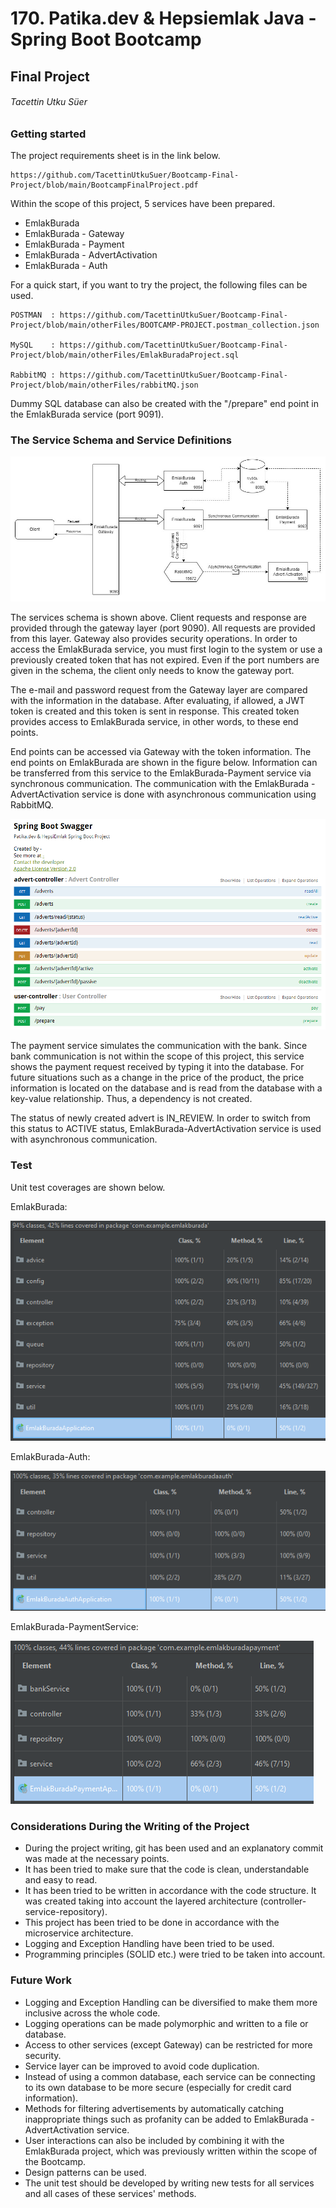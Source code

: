 #  170. Patika.dev & Hepsiemlak Java - Spring Boot Bootcamp



## Final Project

###### Tacettin Utku Süer



### Getting started

The project requirements sheet is in the link below.

```
https://github.com/TacettinUtkuSuer/Bootcamp-Final-Project/blob/main/BootcampFinalProject.pdf
```

Within the scope of this project, 5 services have been prepared.

- EmlakBurada
- EmlakBurada - Gateway
- EmlakBurada - Payment
- EmlakBurada - AdvertActivation
- EmlakBurada - Auth

For a quick start, if you want to try the project, the following files can be used.

```
POSTMAN  : https://github.com/TacettinUtkuSuer/Bootcamp-Final-Project/blob/main/otherFiles/BOOTCAMP-PROJECT.postman_collection.json

MySQL    : https://github.com/TacettinUtkuSuer/Bootcamp-Final-Project/blob/main/otherFiles/EmlakBuradaProject.sql

RabbitMQ : https://github.com/TacettinUtkuSuer/Bootcamp-Final-Project/blob/main/otherFiles/rabbitMQ.json
```

Dummy SQL database can also be created with the "/prepare" end point in the EmlakBurada service (port 9091).



### The Service Schema and Service Definitions

![UML diagram](otherFiles/figures/Schema.jpg)

The services schema is shown above. Client requests and response are provided through the gateway layer (port 9090). All requests are provided from this layer. Gateway also provides security operations. In order to access the EmlakBurada service, you must first login to the system or use a previously created token that has not expired. Even if the port numbers are given in the schema, the client only needs to know the gateway port.



The e-mail and password request from the Gateway layer are compared with the information in the database. After evaluating, if allowed, a JWT token is created and this token is sent in response. This created token provides access to EmlakBurada service, in other words, to these end points.



End points can be accessed via Gateway with the token information. The end points on EmlakBurada are shown in the figure below. Information can be transferred from this service to the EmlakBurada-Payment service via synchronous communication. The communication with the EmlakBurada - AdvertActivation service is done with asynchronous communication using RabbitMQ.



![HepsiEmlak-Swagger](otherFiles/figures/HepsiEmlak-Swagger.PNG)



The payment service simulates the communication with the bank. Since bank communication is not within the scope of this project, this service shows the payment request received by typing it into the database. For future situations such as a change in the price of the product, the price information is located on the database and is read from the database with a key-value relationship. Thus, a dependency is not created.



The status of newly created advert is IN_REVIEW. In order to switch from this status to ACTIVE status, EmlakBurada-AdvertActivation service is used with asynchronous communication.



### Test

Unit test coverages are shown below.



EmlakBurada:

![EmlakBurada-Test](otherFiles/figures/EmlakBurada-Test.PNG)

EmlakBurada-Auth:

![EmlakBurada-Auth-Test](otherFiles/figures/EmlakBurada-Auth-Test.PNG)

EmlakBurada-PaymentService:

![EmlakBurada-PaymentService-Test](otherFiles/figures/EmlakBurada-PaymentService-Test.PNG)



### Considerations During the Writing of the Project

- During the project writing, git has been used and an explanatory commit was made at the necessary points.
- It has been tried to make sure that the code is clean, understandable and easy to read.
- It has been tried to be written in accordance with the code structure. It was created taking into account the layered architecture (controller-service-repository). 
- This project has been tried to be done in accordance with the microservice architecture.
- Logging and Exception Handling have been tried to be used.
- Programming principles (SOLID etc.) were tried to be taken into account.



### Future Work

- Logging and Exception Handling can be diversified to make them more inclusive across the whole code.
- Logging operations can be made polymorphic and written to a file or database.
- Access to other services (except Gateway) can be restricted for more security.
- Service layer can be improved to avoid code duplication.
- Instead of using a common database, each service can be connecting to its own database to be more secure (especially for credit card information).
- Methods for filtering advertisements by automatically catching inappropriate things such as profanity can be added to EmlakBurada - AdvertActivation service.
- User interactions can also be included by combining it with the EmlakBurada project, which was previously written within the scope of the Bootcamp.
- Design patterns can be used.
- The unit test should be developed by writing new tests for all services and all cases of these services' methods.



























